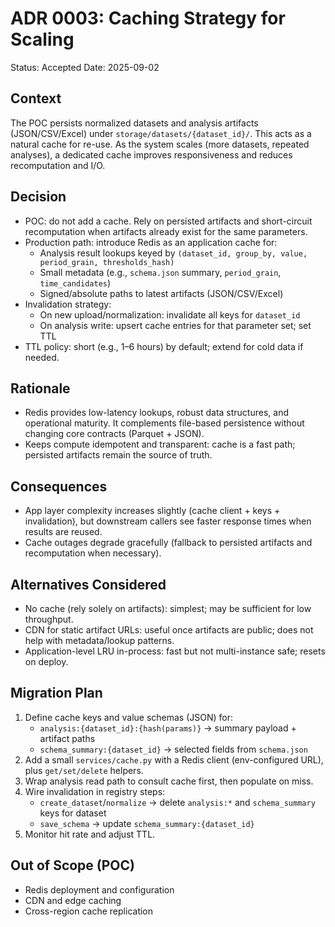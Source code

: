 # ADR 0003: Caching Strategy for Scaling

Status: Accepted
Date: 2025-09-02

## Context
The POC persists normalized datasets and analysis artifacts (JSON/CSV/Excel) under `storage/datasets/{dataset_id}/`. This acts as a natural cache for re-use. As the system scales (more datasets, repeated analyses), a dedicated cache improves responsiveness and reduces recomputation and I/O.

## Decision
- POC: do not add a cache. Rely on persisted artifacts and short-circuit recomputation when artifacts already exist for the same parameters.
- Production path: introduce Redis as an application cache for:
  - Analysis result lookups keyed by `(dataset_id, group_by, value, period_grain, thresholds_hash)`
  - Small metadata (e.g., `schema.json` summary, `period_grain`, `time_candidates`)
  - Signed/absolute paths to latest artifacts (JSON/CSV/Excel)
- Invalidation strategy:
  - On new upload/normalization: invalidate all keys for `dataset_id`
  - On analysis write: upsert cache entries for that parameter set; set TTL
- TTL policy: short (e.g., 1–6 hours) by default; extend for cold data if needed.

## Rationale
- Redis provides low-latency lookups, robust data structures, and operational maturity. It complements file-based persistence without changing core contracts (Parquet + JSON).
- Keeps compute idempotent and transparent: cache is a fast path; persisted artifacts remain the source of truth.

## Consequences
- App layer complexity increases slightly (cache client + keys + invalidation), but downstream callers see faster response times when results are reused.
- Cache outages degrade gracefully (fallback to persisted artifacts and recomputation when necessary).

## Alternatives Considered
- No cache (rely solely on artifacts): simplest; may be sufficient for low throughput.
- CDN for static artifact URLs: useful once artifacts are public; does not help with metadata/lookup patterns.
- Application-level LRU in-process: fast but not multi-instance safe; resets on deploy.

## Migration Plan
1) Define cache keys and value schemas (JSON) for:
   - `analysis:{dataset_id}:{hash(params)}` → summary payload + artifact paths
   - `schema_summary:{dataset_id}` → selected fields from `schema.json`
2) Add a small `services/cache.py` with a Redis client (env-configured URL), plus `get/set/delete` helpers.
3) Wrap analysis read path to consult cache first, then populate on miss.
4) Wire invalidation in registry steps:
   - `create_dataset`/`normalize` → delete `analysis:*` and `schema_summary` keys for dataset
   - `save_schema` → update `schema_summary:{dataset_id}`
5) Monitor hit rate and adjust TTL.

## Out of Scope (POC)
- Redis deployment and configuration
- CDN and edge caching
- Cross-region cache replication
